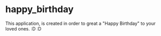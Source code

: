 # happy_birthday
This application, is created in order to great a "Happy Birthday" to your loved ones.
:D :D 
